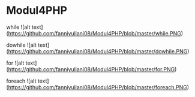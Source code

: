 # Modul4PHP

while
![alt text] (https://github.com/fanniyuliani08/Modul4PHP/blob/master/while.PNG)

dowhile
![alt text] (https://github.com/fanniyuliani08/Modul4PHP/blob/master/dowhile.PNG)

for
![alt text] (https://github.com/fanniyuliani08/Modul4PHP/blob/master/for.PNG)


foreach
![alt text] (https://github.com/fanniyuliani08/Modul4PHP/blob/master/foreach.PNG)


